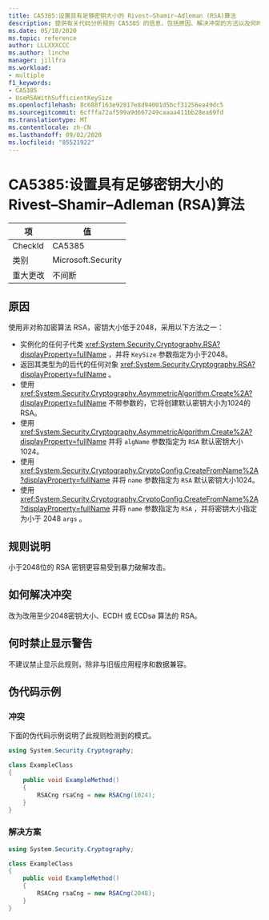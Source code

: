 ```yaml
---
title: CA5385:设置具有足够密钥大小的 Rivest–Shamir–Adleman (RSA)算法
description: 提供有关代码分析规则 CA5385 的信息，包括原因、解决冲突的方法以及何时取消显示。
ms.date: 05/18/2020
ms.topic: reference
author: LLLXXXCCC
ms.author: linche
manager: jillfra
ms.workload:
- multiple
f1_keywords:
- CA5385
- UseRSAWithSufficientKeySize
ms.openlocfilehash: 8c688f163e92817e8d94001d5bcf31256ea49dc5
ms.sourcegitcommit: 6cfffa72af599a9d667249caaaa411bb28ea69fd
ms.translationtype: MT
ms.contentlocale: zh-CN
ms.lasthandoff: 09/02/2020
ms.locfileid: "85521922"
---
```

# <a name="ca5385-use-rivestshamiradleman-rsa-algorithm-with-sufficient-key-size"></a>CA5385:设置具有足够密钥大小的 Rivest–Shamir–Adleman (RSA)算法

|项|值|
|-|-|
|CheckId|CA5385|
|类别|Microsoft.Security|
|重大更改|不间断|

## <a name="cause"></a>原因

使用非对称加密算法 RSA，密钥大小低于2048，采用以下方法之一：
- 实例化的任何子代类 <xref:System.Security.Cryptography.RSA?displayProperty=fullName> ，并将 `KeySize` 参数指定为小于2048。
- 返回其类型为的后代的任何对象 <xref:System.Security.Cryptography.RSA?displayProperty=fullName> 。
- 使用 <xref:System.Security.Cryptography.AsymmetricAlgorithm.Create%2A?displayProperty=fullName> 不带参数的，它将创建默认密钥大小为1024的 RSA。
- 使用 <xref:System.Security.Cryptography.AsymmetricAlgorithm.Create%2A?displayProperty=fullName> 并将 `algName` 参数指定为 `RSA` 默认密钥大小1024。
- 使用 <xref:System.Security.Cryptography.CryptoConfig.CreateFromName%2A?displayProperty=fullName> 并将 `name` 参数指定为 `RSA` 默认密钥大小1024。
- 使用 <xref:System.Security.Cryptography.CryptoConfig.CreateFromName%2A?displayProperty=fullName> 并将 `name` 参数指定为 `RSA` ，并将密钥大小指定为小于 2048 `args` 。

## <a name="rule-description"></a>规则说明

小于2048位的 RSA 密钥更容易受到暴力破解攻击。

## <a name="how-to-fix-violations"></a>如何解决冲突

改为改用至少2048密钥大小、ECDH 或 ECDsa 算法的 RSA。

## <a name="when-to-suppress-warnings"></a>何时禁止显示警告

不建议禁止显示此规则，除非与旧版应用程序和数据兼容。

## <a name="pseudo-code-examples"></a>伪代码示例

### <a name="violation"></a>冲突

下面的伪代码示例说明了此规则检测到的模式。

```csharp
using System.Security.Cryptography;

class ExampleClass
{
    public void ExampleMethod()
    {
        RSACng rsaCng = new RSACng(1024);
    }
}
```

### <a name="solution"></a>解决方案

```csharp
using System.Security.Cryptography;

class ExampleClass
{
    public void ExampleMethod()
    {
        RSACng rsaCng = new RSACng(2048);
    }
}
```
